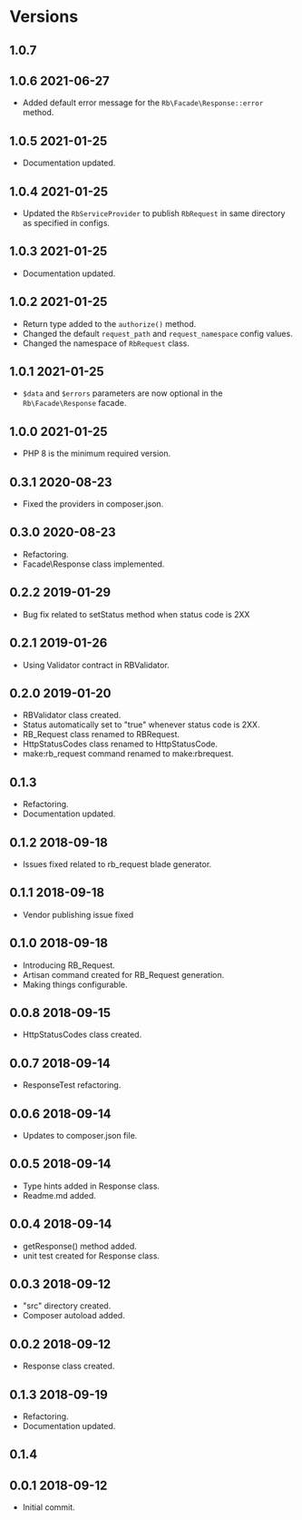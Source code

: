 # Versions

## 1.0.7

## 1.0.6 2021-06-27
* Added default error message for the `Rb\Facade\Response::error` method.

## 1.0.5 2021-01-25
* Documentation updated.

## 1.0.4 2021-01-25
* Updated the `RbServiceProvider` to publish `RbRequest` in same directory as specified in configs.

## 1.0.3 2021-01-25
* Documentation updated.

## 1.0.2 2021-01-25
* Return type added to the `authorize()` method.
* Changed the default `request_path` and `request_namespace` config values.
* Changed the namespace of `RbRequest` class.

## 1.0.1 2021-01-25
* `$data` and `$errors` parameters are now optional in the `Rb\Facade\Response` facade.

## 1.0.0 2021-01-25
* PHP 8 is the minimum required version.

## 0.3.1 2020-08-23
* Fixed the providers in composer.json.

## 0.3.0 2020-08-23
* Refactoring.
* Facade\Response class implemented.

## 0.2.2 2019-01-29
* Bug fix related to setStatus method when status code is 2XX

## 0.2.1 2019-01-26
* Using Validator contract in RBValidator.

## 0.2.0 2019-01-20
* RBValidator class created.
* Status automatically set to "true" whenever status code is 2XX.
* RB_Request class renamed to RBRequest.
* HttpStatusCodes class renamed to HttpStatusCode.
* make:rb_request command renamed to make:rbrequest. 

## 0.1.3
* Refactoring.
* Documentation updated.

## 0.1.2 2018-09-18
* Issues fixed related to rb_request blade generator.

## 0.1.1 2018-09-18
* Vendor publishing issue fixed

## 0.1.0 2018-09-18
* Introducing RB_Request.
* Artisan command created for RB_Request generation.
* Making things configurable.

## 0.0.8 2018-09-15
* HttpStatusCodes class created.

## 0.0.7 2018-09-14
* ResponseTest refactoring.

## 0.0.6 2018-09-14
* Updates to composer.json file.

## 0.0.5 2018-09-14
* Type hints added in Response class.
* Readme.md added.

## 0.0.4 2018-09-14
* getResponse() method added.
* unit test created for Response class.

## 0.0.3 2018-09-12
* "src" directory created.
* Composer autoload added.

## 0.0.2 2018-09-12
* Response class created.

## 0.1.3 2018-09-19
* Refactoring.
* Documentation updated.

## 0.1.4

## 0.0.1 2018-09-12
* Initial commit.
